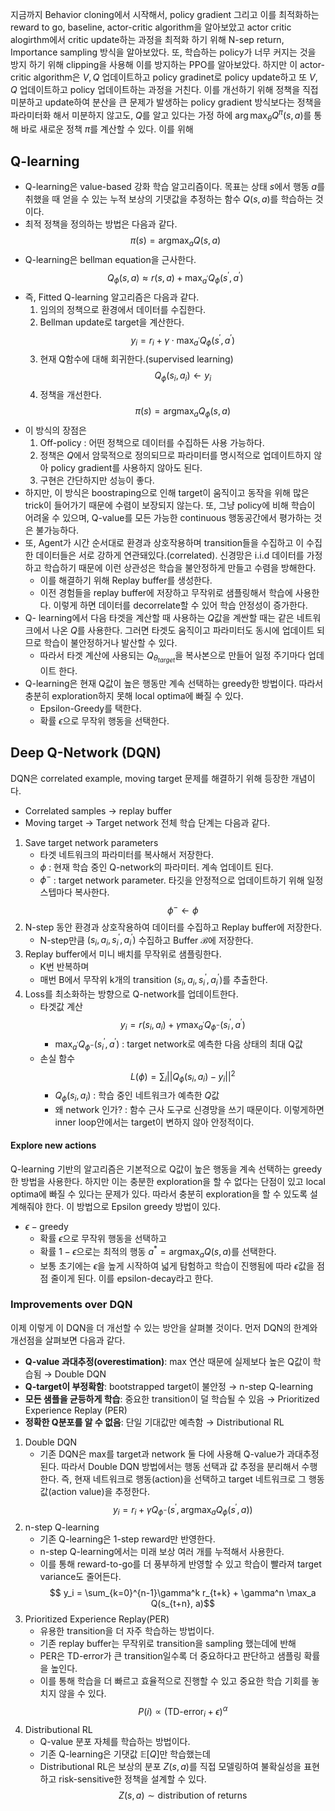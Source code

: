 지금까지 Behavior cloning에서 시작해서, policy gradient 그리고 이를 최적화하는 reward to go, baseline, actor-critic algorithm을 알아보았고 actor critic alogirthm에서 critic update하는 과정을 최적화 하기 위해 N-sep return, Importance sampling 방식을 알아보았다. 또, 학습하는 policy가 너무 커지는 것을 방지 하기 위해 clipping을 사용해 이를 방지하는 PPO를 알아보았다. 하지만 이 actor-critic algorithm은 $V, Q$ 업데이트하고 policy gradinet로 policy update하고 또 $V,Q$ 업데이트하고 policy 업데이트하는 과정을 거친다. 이를 개선하기 위해 정책을 직접 미분하고 update하여 분산을 큰 문제가 발생하는 policy gradient 방식보다는 정책을 파라미터화 해서 미분하지 않고도, $Q$를 알고 있다는 가정 하에
$\arg\max_{\theta} Q^\pi(s,a)$를 통해 바로 새로운 정책 $\pi$를 계산할 수 있다. 이를 위해 
## Q-learning
- Q-learning은 value-based 강화 학습 알고리즘이다. 목표는 상태 $s$에서 행동 $a$를 취했을 때 얻을 수 있는 누적 보상의 기댓값을 추정하는 함수 $Q(s,a)$를 학습하는 것이다.
- 최적 정책을 정의하는 방법은 다음과 같다.
	$$
	\pi(s) = \text{argmax}_a Q(s,a) 
	$$
- Q-learning은 bellman equation을 근사한다.
	$$
	Q_\phi(s,a) \approx r(s,a) + \max_{a^\prime}Q_\phi(s^\prime, a^\prime)
	$$
- 즉, Fitted Q-learning 알고리즘은 다음과 같다.
	1. 임의의 정책으로 환경에서 데이터를 수집한다.
	2. Bellman update로 target을 계산한다.
		$$ y_i=r_i + \gamma\cdot \max_{a^\prime}Q_\phi(s^\prime, a^\prime)$$
	3. 현재 Q함수에 대해 회귀한다.(supervised learning)
		$$Q_\phi(s_i, a_i) \leftarrow y_i$$
	4. 정책을 개선한다.
		$$ \pi(s) = \text{argmax}_a Q_\phi(s,a)$$
- 이 방식의 장점은
	1. Off-policy : 어떤 정책으로 데이터를 수집하든 사용 가능하다. 
	2. 정책은 $Q$에서 암묵적으로 정의되므로 파라미터를 명시적으로 업데이트하지 않아 policy gradient를 사용하지 않아도 된다.
	3. 구현은 간단하지만 성능이 좋다.
- 하지만, 이 방식은 boostraping으로 인해 target이 움직이고 동작을 위해 많은 trick이 들어가기 때문에 수렴이 보장되지 않는다. 또, 그냥 policy에 비해 학습이 어려울 수 있으며, Q-value를 모든 가능한 continuous 행동공간에서 평가하는 것은 불가능하다.
- 또, Agent가 시간 순서대로 환경과 상호작용하며 transition들을 수집하고 이 수집한 데이터들은 서로 강하게 연관돼있다.(correlated). 신경망은 i.i.d 데이터를 가정하고 학습하기 때문에 이런 상관성은 학습을 불안정하게 만들고 수렴을 방해한다. 
	- 이를 해결하기 위해 Replay buffer를 생성한다.
	- 이전 경험들을 replay buffer에 저장하고 무작위로 샘플링해서 학습에 사용한다. 이렇게 하면 데이터를 decorrelate할 수 있어 학습 안정성이 증가한다.
- Q- learning에서 다음 타겟을 계산할 때 사용하는 $Q$값을 계싼할 때는 같은 네트워크에서 나온 $Q$를 사용한다. 그러면 타겟도 움직이고 파라미터도 동시에 업데이트 되므로 학습이 불안정하거나 발산할 수 있다.
	- 따라서 타겟 계산에 사용되는 $Q_{\theta_{target}}$을 복사본으로 만들어 일정 주기마다 업데이트 한다.
- Q-learning은 현재 Q값이 높은 행동만 계속 선택하는 greedy한 방법이다. 따라서 충분히 exploration하지 못해 local optima에 빠질 수 있다. 
	- Epsilon-Greedy를 택한다. 
	- 확률 $\epsilon$으로 무작위 행동을 선택한다.
## Deep Q-Network (DQN)
DQN은 correlated example, moving target 문제를 해결하기 위해 등장한 개념이다.
- Correlated samples $\rightarrow$ replay buffer
- Moving target $\rightarrow$ Target network
전체 학습 단계는 다음과 같다.
1. Save target network parameters
	- 타겟 네트워크의 파라미터를 복사해서 저장한다.
	- $\phi$ : 현재 학습 중인 Q-network의 파라미터. 계속 업데이트 된다.
	- $\phi^-$ : target network parameter. 타깃을 안정적으로 업데이트하기 위해 일정 스텝마다 복사한다.
	$$ \phi^{-} \leftarrow \phi$$
2. N-step 동안 환경과 상호작용하여 데이터를 수집하고 Replay buffer에 저장한다.
	- N-step만큼 $(s_i, a_i, s_i^\prime, a_i^\prime)$ 수집하고 Buffer $\mathcal{B}$에 저장한다.
3. Replay buffer에서 미니 배치를 무작위로 샘플링한다.
	- K번 반복하며
	- 매번 B에서 무작위 k개의 transition $(s_i, a_i, s_i^\prime, a_i^\prime)$를 추출한다.
4. Loss를 최소화하는 방향으로 Q-network를 업데이트한다.
	- 타겟값 계산
	$$y_i =r(s_i,a_i)+\gamma \max_{a^{\prime}}Q_{\phi^{-}}(s_i^\prime, a^\prime)$$
		- $\max_{a^{\prime}}Q_{\phi^{-}}(s_i^\prime, a^\prime)$ : target network로 예측한 다음 상태의 최대 Q값
	- 손실 함수
	$$L(\phi)=\sum_i ||Q_\phi(s_i,a_i)-y_i||^2$$
		- $Q_\phi(s_i,a_i)$ : 학습 중인 네트워크가 예측한 $Q$값
		- 왜 network 인가? : 함수 근사 도구로 신경망을 쓰기 때문이다.
이렇게하면 inner loop안에서는 target이 변하지 않아 안정적이다.
#### Explore new actions
Q-learning 기반의 알고리즘은 기본적으로 Q값이 높은 행동을 계속 선택하는 greedy한 방법을 사용한다. 하지만 이는 충분한 exploration을 할 수 없다는 단점이 있고 local optima에 빠질 수 있다는 문제가 있다. 따라서 충분히 exploration을 할 수 있도록 설계해줘야 한다.
이 방법으로 Epsilon greedy 방법이 있다.
- $\epsilon-\text{greedy}$
	- 확률 $\epsilon$으로 무작위 행동을 선택하고
	- 확률 $1-\epsilon$으로는 최적의 행동 $a^* = \text{argmax}_a Q(s,a)$를 선택한다.
	- 보통 초기에는 $\epsilon$을 높게 시작하여 넓게 탐험하고 학습이 진행됨에 따라 $\epsilon$값을 점점 줄이게 된다. 이를 epsilon-decay라고 한다.
### Improvements over DQN
이제 이렇게 이 DQN을 더 개선할 수 있는 방안을 살펴볼 것이다.
먼저 DQN의 한계와 개선점을 살펴보면 다음과 같다.
- **Q-value 과대추정(overestimation)**: max 연산 때문에 실제보다 높은 Q값이 학습됨
     $\rightarrow$ Double DQN
- **Q-target이 부정확함**: bootstrapped target이 불안정
	    $\rightarrow$ n-step Q-learning
- **모든 샘플을 균등하게 학습**: 중요한 transition이 덜 학습될 수 있음
	    $\rightarrow$ Prioritized Experience Replay (PER)
- **정확한 Q분포를 알 수 없음**: 단일 기대값만 예측함
		$\rightarrow$ Distributional RL

1. Double DQN
	- 기존 DQN은 max를 target과 network 둘 다에 사용해 Q-value가 과대추정된다. 따라서 Double DQN 방법에서는 행동 선택과 값 추정을 분리해서 수행한다. 즉, 현재 네트워크로 행동(action)을 선택하고 target 네트워크로 그 행동 값(action value)을 추정한다.
		$$ y_i = r_i + \gamma Q_{\phi^{-}}(s^\prime, \text{argmax}_a Q_\phi(s^\prime, a))$$
2. n-step Q-learning
	- 기존 Q-learning은 1-step reward만 반영한다.
	- n-step Q-learning에서는 미래 보상 여러 개를 누적해서 사용한다.
	- 이를 통해 reward-to-go를 더 풍부하게 반영할 수 있고 학습이 빨라져 target variance도 줄어든다.
	$$ y_i = \sum_{k=0}^{n-1}\gamma^k r_{t+k} + \gamma^n \max_a Q(s_{t+n}, a)$$
3. Prioritized Experience Replay(PER)
	- 유용한 transition을 더 자주 학습하는 방법이다. 
	- 기존 replay buffer는 무작위로 transition을 sampling 했는데에 반해
	- PER은 TD-error가 큰 transition일수록 더 중요하다고 판단하고 샘플링 확률을 높인다.
	- 이를 통해 학습을 더 빠르고 효율적으로 진행할 수 있고 중요한 학습 기회를 놓치지 않을 수 있다.
	$$ P(i) \propto (\text{TD-error}_i + \epsilon)^\alpha$$
4. Distributional RL
	- Q-value 분포 자체를 학습하는 방법이다.
	- 기존 Q-learning은 기댓값 $\mathbb{E}[Q]$만 학습했는데
	- Distributional RL은 보상의 분포 $Z(s,a)$를 직접 모델링하여 불확실성을 표현하고 risk-sensitive한 정책을 설계할 수 있다.
	$$ Z(s,a) \sim \text{distribution of returns}$$
	
